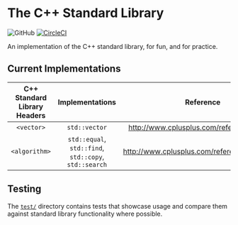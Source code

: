 # The C++ Standard Library
![GitHub](https://img.shields.io/github/license/Luiserebii/The-C--Standard-Library?color=red)
[![CircleCI](https://circleci.com/gh/Luiserebii/The-C--Standard-Library.svg?style=svg)](https://circleci.com/gh/Luiserebii/The-C--Standard-Library)

An implementation of the C++ standard library, for fun, and for practice.

## Current Implementations

| C++ Standard Library Headers | Implementations | Reference |
|:----------------------------:|:---------------:|:---------:|
| `<vector>` | `std::vector` | http://www.cplusplus.com/reference/vector/ |
| `<algorithm>` | `std::equal`, `std::find`, `std::copy`, `std::search` | http://www.cplusplus.com/reference/algorithm/ |

## Testing
The [`test/`](test) directory contains tests that showcase usage and compare them against standard library functionality where possible.
